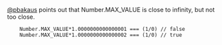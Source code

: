 
[@pbakaus](http://twitter.com/pbakaus) points out that Number.MAX_VALUE is close to infinity, but not too close.

```
    Number.MAX_VALUE*1.0000000000000001 === (1/0) // false
    Number.MAX_VALUE*1.0000000000000002 === (1/0) // true
```